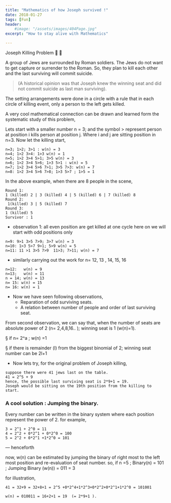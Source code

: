 ```yaml
---
title: "Mathematics of how Joseph survived !"
date: 2018-01-27
tags: [Fun]
header:
    #image: "/assets/images/404Page.jpg"
excerpt: "How to stay alive with Mathematics"

---
```

Joseph Killing Problem :camel: :rocket:

A group of Jews are surrounded by Roman soldiers. 
The Jews do not want to get capture or surrender to the Roman. So, they plan to kill each other 
and the last surviving will commit suicide. 

 > (A historical opinion was that Joseph knew the winning seat and did not commit suicide as last man surviving). 
 
The setting arrangements were done in a circle with a rule that in each circle of killing event,
only a person to the left gets killed.

A very cool mathematical connection can be drawn and learned form the systematic study of this problem,

Lets start with a smaller number n = 3; and the symbol > represent person at position i kills person at position j.
Where i and j are sitting position in n=3. Now let the killing start,

```
n=3; 1>2; 3>1 : w(n) = 3
n=4; 1>2 3>4: 1>3 w(n) = 1
n=5; 1>2 3>4 5>1; 3>5 w(n) = 3
n=6; 1>2 3>4 5>6; 1>3 5>1 : w(n) = 5
n=7; 1>2 3>4 5>6 7>1; 3>5 7>3: w(n) = 7
n=8: 1>2 3>4 5>6 7>8; 1>3 5>7 ; 1>5 = 1
```
In the above example, when there are 8 people in the scene, 

```
Round 1: 
1 (killed) 2 | 3 (killed) 4 | 5 (killed) 6 | 7 (killed) 8
Round 2:
 1(killed) 3 | 5 (killed) 7 
Round 3:
1 (killed) 5
Survivor : 1
```

* observation 1: all even position are get killed at one cycle here on we will start with odd positions only
```
n=9: 9>1 3>5 7>9; 3>7 w(n) = 3
n=10: 1>3 5>7 9>1; 5>9 w(n) = 5
n=11: 11 >1 3>5 7>9  11>3; 7>11; w(n) = 7
```
* similarly carrying out the work for n= 12, 13 , 14, 15, 16
```
n=12:   w(n) = 9
n=13;   w(n) = 11
n = 14; w(n) = 13
n= 15: w(n) = 15
n= 16: w(n) = 1
```

* Now we have seen following observations,
    * Reparation of odd surviving seats.
    * A relation between number of people and order of last surviving seat.

From second observation, we can say that, when the number of seats are absolute power of 2 (n= 2,4,8,16.. ); 
winning seat is 1 (w(n)=1).

§ if n= 2^a ; w(n) =1

§ if there is remainder (l) from the biggest binomial of 2; winning seat number can be 2l+1

*  Now lets try, for the original problem of Joseph killing, 
```
suppose there were 41 jews last on the table.
41 = 2^5 + 9
hence, the possible last surviving seat is 2*9+1 = 19. 
Joseph would be sitting on the 19th position from the killing to start.
```

### A cool solution : Jumping the binary.

Every number can be written in the binary system where each position represent the power of 2. for example,
```
3 = 2^1 + 2^0 = 11 
4 = 2^2 + 0*2^1 + 0*2^0 = 100
5 = 2^2 + 0*2^1 +1*2^0 = 101
```
— henceforth

now, w(n) can be estimated by jumping the binary of right most to the left most position 
and re-evaluation of seat number. so, if n =5 ; Binary(n) =  101 ; Jumping Binary (w(n)) = 011 = 3

for illustration, 

```
41 = 32+9 = 32+8+1 = 2^5 +0*2^4+1*2^3+0*2^2+0*2^1+1*2^0 = 101001

w(n) = 010011 = 16+2+1 = 19  (= 2*9+1 ).
```